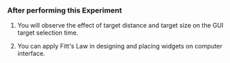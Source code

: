 ### After performing this Experiment

1. You will observe the effect of target distance and target size on the GUI target selection time.

2. You can apply Fitt's Law in designing and placing widgets on computer interface.
